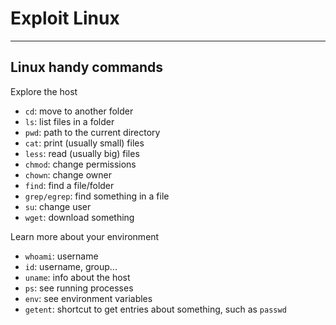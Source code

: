# Exploit Linux

<hr class="sl">

## Linux handy commands

<div class="row row-cols-md-2"><div>

Explore the host

* `cd`: move to another folder
* `ls`: list files in a folder
* `pwd`: path to the current directory
* `cat`: print (usually small) files
* `less`: read (usually big) files
* `chmod`: change permissions
* `chown`: change owner
* `find`: find a file/folder
* `grep/egrep`: find something in a file
* `su`: change user
* `wget`: download something
</div><div>

Learn more about your environment

* `whoami`: username
* `id`: username, group...
* `uname`: info about the host
* `ps`: see running processes
* `env`: see environment variables
* `getent`: shortcut to get entries about something, such as `passwd`
</div></div>